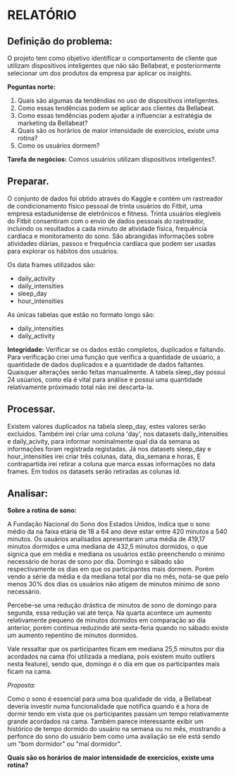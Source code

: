 # RELATÓRIO

## Definição do problema:
O projeto tem como objetivo identificar o comportamento de cliente que utilizam dispositivos inteligentes que não são Bellabeat, e posteriormente selecionar um dos produtos da empresa par aplicar os insights.

**Peguntas norte:**

1. Quais são algumas da tendêndias no uso de dispositivos inteligentes.
2. Como essas tendências podem se aplicar aos clientes da Bellabeat.
3. Como essas tendências podem ajudar a influenciar a estratégia de marketing da Bellabeat?
4. Quais são os horários de maior intensidade de exercicios, existe uma rotina?
5. Como os usuários dormem?


**Tarefa de negócios:** Comos usuários utilizam dispositivos inteligentes?.



## Preparar.

O conjunto de dados foi obtido através do Kaggle e contém um rastreador de condicionamento físico pessoal de trinta usuários do Fitbit, uma empresa estadunidense de eletrônicos e fitness. Trinta usuários elegíveis do Fitbit consentiram com o envio de dados pessoais do rastreador, incluindo os resultados a cada minuto de atividade física, frequência cardíaca e monitoramento do sono. São abrangidas informações sobre atividades diárias, passos e frequência cardíaca que podem ser usadas para explorar os hábitos dos usuários.

Os data frames utilizados são:
* daily_activity
* daily_intensities
* sleep_day
* hour_intensities

As únicas tabelas que estão no formato longo são:
* daily_intensities
* daily_activity

**Integridade:** Verificar se os dados estão completos, duplicados e faltando. Para verificação criei uma função que verifica a quantidade de usúario, a quantidade de dados duplicados e a quantidade de dados faltantes. Quaisquer alterações serão feitas manualmente. 
 	A tabela sleep_day possui 24 usúarios, como ela é vital para análise e possui uma quantidade relativamente próximado total não irei descarta-la.

## Processar.

 Existem valores duplicados na tabela sleep_day, estes valores serão excluidos. Também irei criar uma coluna 'day', nos datasets daily_intensities e daily_acivity, para informar nominalmente qual dia da semana as informações foram registrada registadas. Já nos datasets sleep_day e hour_intensities irei criar três colunas, data, dia_semana e horas, E contrapartida irei retirar a coluna que marca essas informações no data frames. Em todos os datasets serão retiradas as colunas Id.

## Analisar:

**Sobre a rotina de sono:** 
	
A Fundação Nacional do Sono dos Estados Unidos, indica que o sono médio da na faixa etária de 18 a 64 ano deve estar entre 420  minutos a 540 minutos. Os usuários analisados apresentaram uma média de 419,17 minutos dormidos e uma mediana de 432,5 minutos dormidos, o que signica que em média e mediana os usuários estão preenchendo o minimo necessário de horas de sono por dia. Domingo e sábado são respectivamente os dias em que os participantes mais dormem. Porém vendo a série da média e da mediana total por dia no mês, nota-se que pelo menos 30% dos dias os usuários não atigem de minutos mínimo de sono necessário. 
	
Percebe-se uma redução drástica de minutos de sono de domingo para segunda, essa redução vai até terça. Na quarta acontece um aumento relativamente pequeno de minutos dormidos em comparação ao dia anterior, porém continua reduzindo até sexta-feria quando no sábado existe um aumento repentino de minutos dormidos. 
	
Vale ressaltar que os participantes ficam em mediana 25,5 minutos por dia acordados na cama (foi utilizada a mediana, pois existem muito outliers nesta feature), sendo que, domingo é o dia em que os participantes mais ficam na cama. 

*Proposta:*	

 Como o sono é essencial para uma boa qualidade de vida, a Bellabeat deveria investir numa funcionalidade que notifica quando é a hora de dormir tendo em vista que os participantes passam um tempo relativamente grande acordados na cama. Também parece interessante exibir um histórico de tempo dormido do usuário na semana ou no mês, mostrando a perfonce do sono do usuário bem como uma avaliação se ele está sendo um "bom dormidor" ou "mal dormidor". 		 

**Quais são os horários de maior intensidade de exercicios, existe uma rotina?**



